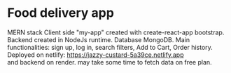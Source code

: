 # Food delivery app
MERN stack Client side "my-app" created with create-react-app bootstrap. Backend created in NodeJs runtime. Database MongoDB. Main functionalities: sign up, log in, search filters, Add to Cart, Order history.
<br/>
Deployed on netlify: https://jazzy-custard-5a39ce.netlify.app
<br/>
and backend on render. may take some time to fetch data on free plan.

